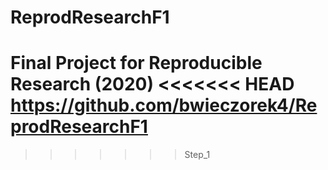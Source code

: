 # ReprodResearchF1
Final Project for Reproducible Research (2020)
<<<<<<< HEAD
https://github.com/bwieczorek4/ReprodResearchF1
=======
>>>>>>> Step_1

